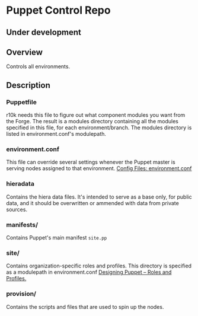 # Puppet Control Repo
## Under development

## Overview
Controls all environments.

## Description
### Puppetfile
r10k needs this file to figure out what component modules you want from the
Forge. The result is a modules directory containing all the modules specified in
this file, for each environment/branch. The modules directory is listed in
environment.conf's modulepath.

### environment.conf
This file can override several settings whenever the Puppet master is serving
nodes assigned to that environment.
[Config Files: environment.conf](https://docs.puppetlabs.com/puppet/latest/reference/config_file_environment.html)

### hieradata
Contains the hiera data files. It's intended to serve as a base only, for
public data, and it should be overwritten or ammended with data from private
sources.

### manifests/
Contains Puppet's main manifest `site.pp`

### site/
Contains organization-specific roles and profiles.
This directory is specified as a modulepath in environment.conf
[Designing Puppet – Roles and Profiles.](http://www.craigdunn.org/2012/05/239/)

### provision/
Contains the scripts and files that are used to spin up the nodes.